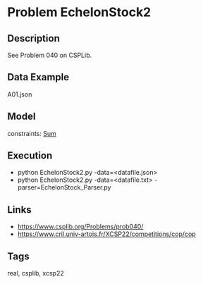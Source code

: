 # Problem EchelonStock2
## Description
See Problem 040 on CSPLib.

## Data Example
  A01.json

## Model
  constraints: [Sum](http://pycsp.org/documentation/constraints/Sum)

## Execution
  - python EchelonStock2.py -data=<datafile.json>
  - python EchelonStock2.py -data=<datafile.txt> -parser=EchelonStock_Parser.py

## Links
  - https://www.csplib.org/Problems/prob040/
  - https://www.cril.univ-artois.fr/XCSP22/competitions/cop/cop

## Tags
  real, csplib, xcsp22
